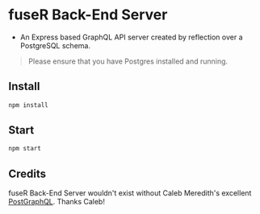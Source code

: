 # fuseR Back-End Server
- An Express based GraphQL API server created by reflection over a PostgreSQL schema.

>Please ensure that you have Postgres installed and running.

## Install
```bash
npm install
```

## Start
```bash
npm start
```

## Credits

fuseR Back-End Server wouldn't exist without Caleb Meredith's excellent [PostGraphQL](https://github.com/postgraphql/postgraphql). Thanks Caleb!
